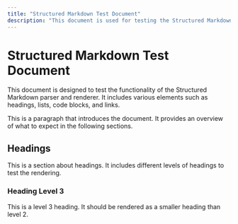 ```yaml
---
title: "Structured Markdown Test Document"
description: "This document is used for testing the Structured Markdown parser and renderer."
---
```


<!-- section: named-sub-section, tags: ['external-section'] -->
<!-- /section -->

<!-- tags: ['heading-1'], content_level: basic -->
# Structured Markdown Test Document
This document is designed to test the functionality of the Structured Markdown parser and renderer. It includes various elements such as headings, lists, code blocks, and links.

<!-- tags: ['paragraph'], content_level: hidden -->
This is a paragraph that introduces the document. It provides an overview of what to expect in the following sections.

<!-- tags: ['heading-2'], content_level: paid_basic -->
## Headings
This is a section about headings. It includes different levels of headings to test the rendering.

<!-- tags: ['heading-3'], content_level: paid_premium -->
### Heading Level 3
This is a level 3 heading. It should be rendered as a smaller heading than level 2.